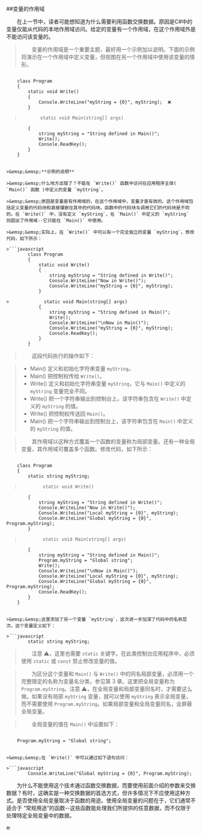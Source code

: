 ##变量的作用域

&emsp;&emsp;在上一节中，读者可能想知道为什么需要利用函数交换数据。原因是C#中的变量仅能从代码的本地作用域访问。给定的变量有一个作用域，在这个作用域外是不能访问该变量的。

>&emsp;&emsp;变量的作用域是一个重要主题，最好用一个示例加以说明。下面的示例将演示在一个作用域中定义变量，但视图在另一个作用域中使用该变量的情形。

>```javascript
        class Program
        {
            static void Write()
            {
                Console.WriteLine("myString = {0}", myString);  ❌
            }

>            static void Main(string[] args)
            {
                string myString = "String defined in Main()";
                Write();
                Console.ReadKey();
            }
        }
```

>&emsp;&emsp;**示例的说明**

>&emsp;&emsp;什么地方出错了？不能在 `Write()` 函数中访问在应用程序主体( `Main()` 函数 )中定义的变量 `myString`。

>&emsp;&emsp;原因是变量是有作用域的，在这个作用域中，变量才是有效的。这个作用域包括定义变量的代码块和直接镶嵌在其中的代码块。函数中的代码块与调用它们的代码块是不同的。在 `Write()` 中，没有定义 `myString`，在 `Main()` 中定义的 `myString` 则超出了作用域--它只能在 `Main()` 中使用。

>&emsp;&emsp;实际上，在 `Write()` 中可以有一个完全独立的变量 `myString`。修改代码，如下所示：

>```javascript
        class Program
        {
            static void Write()
            {
                string myString = "String defined in Write()";
                Console.WriteLine("Now in Write()");
                Console.WriteLine("myString = {0}", myString);
            }

>             static void Main(string[] args)
            {
                string myString = "String defined in Main()";
                Write();
                Console.WriteLine("\nNow in Main()");
                Console.WriteLine("myString = {0}", myString);
                Console.ReadKey();
            }
        }
```

>&emsp;&emsp;这段代码执行的操作如下：

>* Main() 定义和初始化字符串变量 `myString`。
>* Main() 把控制权传给 `Write()`。 
>* Write() 定义和初始化字符串变量 `myString`，它与 `Main()` 中定义的 `myString` 变量完全不同。
>* Write() 把一个字符串输出到控制台上，该字符串包含在 `Write()` 中定义的 `myString` 的值。
>* Write() 把控制权传送回 `Main()`。
>* Main() 把一个字符串输出到控制台上，该字符串包含在 `Main()` 中定义的 `myString` 的值。

>&emsp;&emsp;其作用域以这种方式覆盖一个函数的变量称为局部变量。还有一种全局变量，其作用域可覆盖多个函数。修改代码，如下所示：

>```javascript
        class Program
        {
            static string myString;

>             static void Write()
            {
                string myString = "String defined in Write()";
                Console.WriteLine("Now in Write()");
                Console.WriteLine("Local myString = {0}", myString);
                Console.WriteLine("Global myString = {0}", Program.myString);
            }

>             static void Main(string[] args)
            {
                string myString = "String defined in Main()";
                Program.myString = "Global string";
                Write();
                Console.WriteLine("\nNow in Main()");
                Console.WriteLine("Local myString = {0}", myString);
                Console.WriteLine("Global myString = {0}", Program.myString);
                Console.ReadKey();
            }
        }
```

>&emsp;&emsp;这里添加了另一个变量 `myString`，这次进一步加深了代码中的名称层次。这个变量定义如下：

>```javascript
        static string myString;
```

>&emsp;&emsp;注意 ⚠️，这里也需要 `static` 关键字。在此类控制台应用程序中，必须使用 `static` 或 `const` 禁止修改变量的值。

>&emsp;&emsp;为区分这个变量和 `Main()` 与 `Write()` 中的同名局部变量，必须用一个完整限定的名称为变量名分类，参见第 3 章。这里把全局变量称为 `Program.myString`。注意 ⚠️，在全局变量和局部变量同名时，才需要这么做。如果没有局部 `myString` 变量，就可以使用 `myString` 表示全局变量，而不需要使用 `Program.myString`。如果局部变量和全局变量同名，会屏蔽全局变量。

>&emsp;&emsp;全局变量的值在 `Main()` 中设置如下：

>```javascript
        Program.myString = "Global string";
```

>&emsp;&emsp;在 `Write()` 中可以通过如下语句访问：

>```javascript
        Console.WriteLine("Global myString = {0}", Program.myString);
```
&emsp;&emsp;为什么不能使用这个技术通过函数交换数据，而要使用前面介绍的参数来交换数据？有时，这确实是一种交换数据的首选方式，但许多情况下不应使用这种方式。是否使用全局变量取决于函数的用途。使用全局变量的问题在于，它们通常不适合于 “常规用途”的函数--这些函数能处理我们所提供的任意数据，而不仅限于处理特定全局变量中的数据。




🔚